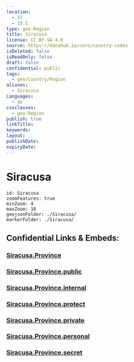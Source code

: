 ```yaml
---
location:
  - 37
  - 15.1
type: geo-Region
title: Siracusa
license: CC BY-SA 4.0
source: https://datahub.io/core/country-codes
isDeleted: false
isReadOnly: false
draft: false
confidential: public
tags:
  - geo/Country/Region
aliases:
  - Siracusa
Languages:
  - de
cssclasses:
  - geo-Region
publish: true
linkTitle:
keywords:
layout:
publishDate:
expiryDate:
---
```


# Siracusa

```leaflet
id: Siracusa
zoomFeatures: true 
minZoom: 4 
maxZoom: 18
geojsonFolder: ./Siracusa/
markerFolder: ./Siracusa/
```


## Confidential Links & Embeds: 

### [Siracusa.Province](/_Standards/Earth/Continent/Europe/Europe~South/Italy/regions~Italy/Sicily/Siracusa.Province.md) 

### [Siracusa.Province.public](/_public/Earth/Continent/Europe/Europe~South/Italy/regions~Italy/Sicily/Siracusa.Province.public.md) 

### [Siracusa.Province.internal](/_internal/Earth/Continent/Europe/Europe~South/Italy/regions~Italy/Sicily/Siracusa.Province.internal.md) 

### [Siracusa.Province.protect](/_protect/Earth/Continent/Europe/Europe~South/Italy/regions~Italy/Sicily/Siracusa.Province.protect.md) 

### [Siracusa.Province.private](/_private/Earth/Continent/Europe/Europe~South/Italy/regions~Italy/Sicily/Siracusa.Province.private.md) 

### [Siracusa.Province.personal](/_personal/Earth/Continent/Europe/Europe~South/Italy/regions~Italy/Sicily/Siracusa.Province.personal.md) 

### [Siracusa.Province.secret](/_secret/Earth/Continent/Europe/Europe~South/Italy/regions~Italy/Sicily/Siracusa.Province.secret.md)

